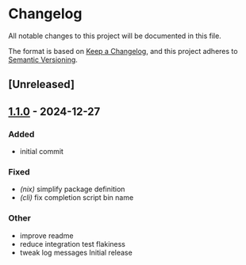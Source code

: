 # Changelog

All notable changes to this project will be documented in this file.

The format is based on [Keep a Changelog](https://keepachangelog.com/en/1.0.0/),
and this project adheres to [Semantic Versioning](https://semver.org/spec/v2.0.0.html).

## [Unreleased]

## [1.1.0](https://github.com/croissong/gitwatch-rs/compare/v1.0.0...v1.1.0) - 2024-12-27

### Added

- initial commit

### Fixed

- *(nix)* simplify package definition
- *(cli)* fix completion script bin name

### Other

- improve readme
- reduce integration test flakiness
- tweak log messages
Initial release
